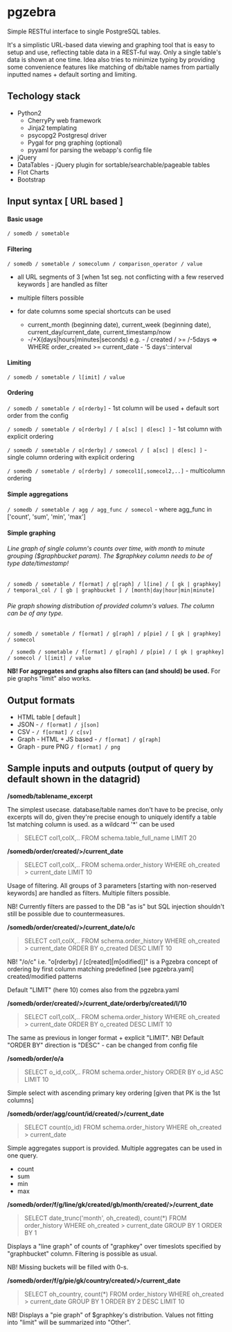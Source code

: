 pgzebra
=======

Simple RESTful interface to single PostgreSQL tables.

It's a simplistic URL-based data viewing and graphing tool that is easy to setup and use, reflecting table data in a REST-ful way. Only a single table's data is shown at one time. 
Idea also tries to minimize typing by providing some convenience features like matching of db/table names from partially inputted names + default sorting and limiting.

## Techology stack

* Python2
    - CherryPy web framework
    - Jinja2 templating
    - psycopg2 Postgresql driver
    - Pygal for png graphing (optional)
    - pyyaml for parsing the webapp's config file
* jQuery
* DataTables - jQuery plugin for sortable/searchable/pageable tables
* Flot Charts
* Bootstrap


## Input syntax [ URL based ]


#### Basic usage

` / somedb / sometable `


#### Filtering

` / somedb / sometable / somecolumn / comparison_operator / value `

* all URL segments of 3 [when 1st seg. not conflicting with a few reserved keywords ] are handled as filter
* multiple filters possible
* for date columns some special shortcuts can be used

    - current_month (beginning date), current_week (beginning date), current_day/current_date, current_timestamp/now
    - -/+X(days|hours|minutes|seconds)  e.g. - / created / >= /-5days => WHERE order_created >= current_date - '5 days'::interval

#### Limiting

` / somedb / sometable / l[imit] / value `


#### Ordering

` / somedb / sometable / o[rderby] ` - 1st column will be used + default sort order from the config

` / somedb / sometable / o[rderby] / [ a[sc] | d[esc] ] ` - 1st column with explicit ordering

` / somedb / sometable / o[rderby] / somecol / [ a[sc] | d[esc] ] ` - single column ordering with explicit ordering

` / somedb / sometable / o[rderby] / somecol1[,somecol2,..] ` - multicolumn ordering


#### Simple aggregations

` / somedb / sometable / agg / agg_func / somecol ` - where agg_func in ['count', 'sum', 'min', 'max']


#### Simple graphing

###### Line graph of single column's counts over time, with month to minute grouping ($graphbucket param). The $graphkey column needs to be of type date/timestamp!

` / somedb / sometable / f[ormat] / g[raph] / l[ine] / [ gk | graphkey] / temporal_col / [ gb | graphbucket ] / [month|day|hour|min|minute] `

###### Pie graph showing distribution of provided column's values. The column can be of any type.

` / somedb / sometable / f[ormat] / g[raph] / p[pie] / [ gk | graphkey] / somecol `

` / somedb / sometable / f[ormat] / g[raph] / p[pie] / [ gk | graphkey] / somecol / l[imit] / value`

**NB! For aggregates and graphs also filters can (and should) be used.** For pie graphs "limit" also works.


## Output formats

* HTML table [ default ]
* JSON - ` / f[ormat] / j[son] `
* CSV - ` / f[ormat] / c[sv] `
* Graph - HTML + JS based - ` / f[ormat] / g[raph] `
* Graph - pure PNG ` / f[ormat] / png `


## Sample inputs and outputs (output of query by default shown in the datagrid)
 
**/somedb/tablename_excerpt**

The simplest usecase. database/table names don't have to be precise, only excerpts will do, given they're precise enough to uniquely identify a table 1st matching column is used. as a wildcard '*' can be used

> SELECT col1,colX,.. FROM schema.table_full_name LIMIT 20


**/somedb/order/created/>/current_date**
    
> SELECT col1,colX,.. FROM schema.order_history WHERE oh_created > current_date LIMIT 10

Usage of filtering. All groups of 3 parameters [starting with non-reserved keywords] are handled as filters. Multiple filters possible.

NB! Currently filters are passed to the DB "as is" but SQL injection shouldn't still be possible due to countermeasures.

**/somedb/order/created/>/current_date/o/c**
    
> SELECT col1,colX,.. FROM schema.order_history WHERE oh_created > current_date ORDER BY o_created DESC LIMIT 10

NB! "/o/c" i.e. "o[rderby] / [c[reated]|m[odified]]" is a Pgzebra concept of ordering by first column matching predefined [see pgzebra.yaml] created/modified patterns

Default "LIMIT" (here 10) comes also from the pgzebra.yaml


**/somedb/order/created/>/current_date/orderby/created/l/10**

> SELECT col1,colX,.. FROM schema.order_history WHERE oh_created > current_date ORDER BY o_created DESC LIMIT 10

The same as previous in longer format + explicit "LIMIT". NB! Default "ORDER BY" direction is "DESC" - can be changed from config file


**/somedb/order/o/a**

> SELECT o_id,colX,.. FROM schema.order_history ORDER BY o_id ASC LIMIT 10

Simple select with ascending primary key ordering [given that PK is the 1st columns]


**/somedb/order/agg/count/id/created/>/current_date**

> SELECT count(o_id) FROM schema.order_history WHERE oh_created > current_date

Simple aggregates support is provided. Multiple aggregates can be used in one query.

* count
* sum
* min
* max


**/somedb/order/f/g/line/gk/created/gb/month/created/>/current_date**

> SELECT date_trunc('month', oh_created), count(*) FROM order_history WHERE oh_created > current_date GROUP BY 1 ORDER BY 1

Displays a "line graph" of counts of "graphkey" over timeslots specified by "graphbucket" column. Filtering is possible as usual.

NB! Missing buckets will be filled with 0-s.


**/somedb/order/f/g/pie/gk/country/created/>/current_date**

> SELECT oh_country, count(*) FROM order_history WHERE oh_created > current_date GROUP BY 1 ORDER BY 2 DESC LIMIT 10

NB! Displays a "pie graph" of $graphkey's distribution. Values not fitting into "limit" will be summarized into "Other".
